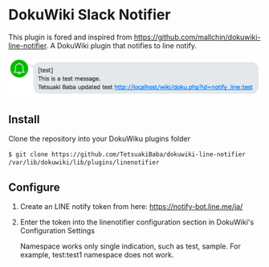 # DokuWiki Slack Notifier
This plugin is fored and inspired from https://github.com/mallchin/dokuwiki-line-notifier.
A DokuWiki plugin that notifies to line notify.

![](./example.png)
## Install
Clone the repository into your DokuWiku plugins folder
```
$ git clone https://github.com/TetsuakiBaba/dokuwiki-line-notifier /var/lib/dokuwiki/lib/plugins/linenotifier
```

## Configure

1. Create an LINE notify token from here: https://notify-bot.line.me/ja/
2. Enter the token into the linenotifier configuration section in DokuWiki's Configuration Settings

    Namespace works only single indication, such as test, sample. For example, test:test1 namespace does not work.
